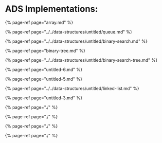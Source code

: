 # ADS Implementations:



{% page-ref page="array.md" %}

{% page-ref page="../../data-structures/untitled/queue.md" %}

{% page-ref page="../../data-structures/untitled/binary-search.md" %}

{% page-ref page="binary-tree.md" %}

{% page-ref page="../../data-structures/untitled/binary-search-tree.md" %}

{% page-ref page="untitled-6.md" %}

{% page-ref page="untitled-5.md" %}

{% page-ref page="../../data-structures/untitled/linked-list.md" %}

{% page-ref page="untitled-3.md" %}



{% page-ref page="./" %}

{% page-ref page="./" %}

{% page-ref page="./" %}

{% page-ref page="./" %}





















